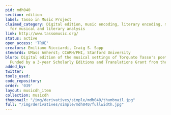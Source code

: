 ```yaml
---
pid: mdh040
section: edition
label: Tasso in Music Project
claimed_category: Digital edition, music encoding, literary encoding, metadata, tools
  for musical and literary analysis
link: http://www.tassomusic.org/
status: active
open_access: 'TRUE'
creators: Emiliano Ricciardi, Craig S. Sapp
stewards: UMass Amherst; CCARH/PHI, Stanford University
blurb: Digital edition of the musical settings of Torquato Tasso's poetry, ca. 1570-1640.
  Funded by a 3-year Scholarly Editions and Translations Grant from the NEH (2016-19).
added_by:
twitter:
tools_used:
code_repository:
order: '039'
layout: musicdh_item
collection: musicdh
thumbnail: "/img/derivatives/simple/mdh040/thumbnail.jpg"
full: "/img/derivatives/simple/mdh040/fullwidth.jpg"
---
```

